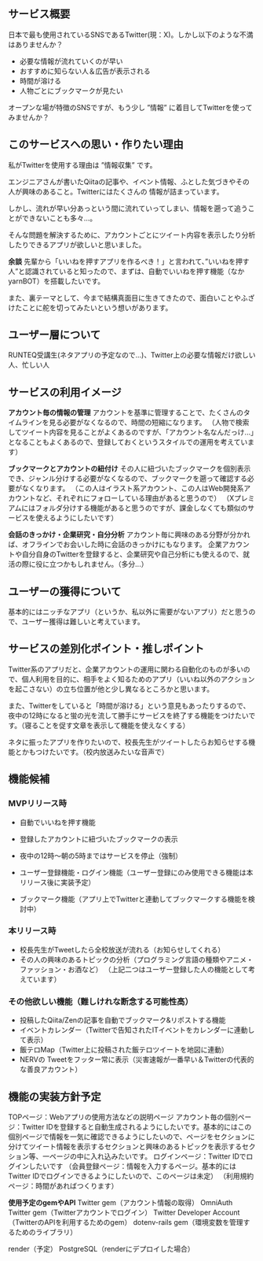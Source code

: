 ## サービス概要
日本で最も使用されているSNSであるTwitter(現：X)。しかし以下のような不満はありませんか？

- 必要な情報が流れていくのが早い
- おすすめに知らない人＆広告が表示される
- 時間が溶ける
- 人物ごとにブックマークが見たい

オープンな場が特徴のSNSですが、もう少し ”情報” に着目してTwitterを使ってみませんか？

## このサービスへの思い・作りたい理由
私がTwitterを使用する理由は ”情報収集” です。

エンジニアさんが書いたQiitaの記事や、イベント情報、ふとした気づきやその人が興味のあること。Twitterにはたくさんの
情報が詰まっています。

しかし、流れが早い分あっという間に流れていってしまい、情報を遡って追うことができないことも多々...。

そんな問題を解決するために、アカウントごとにツイート内容を表示したり分析したりできるアプリが欲しいと思いました。

**余談**
先輩から「いいねを押すアプリを作るべき！」と言われて、”いいねを押す人”と認識されていると知ったので、まずは、自動でいいねを押す機能（なかyarnBOT）を搭載したいです。

また、裏テーマとして、今まで結構真面目に生きてきたので、面白いことやふざけたことに舵を切ってみたいという想いがあります。

## ユーザー層について
RUNTEQ受講生(ネタアプリの予定なので...)、Twitter上の必要な情報だけ欲しい人、忙しい人

## サービスの利用イメージ
**アカウント毎の情報の管理**
アカウントを基準に管理することで、たくさんのタイムラインを見る必要がなくなるので、時間の短縮になります。
（人物で検索してツイート内容を見ることがよくあるのですが、「アカウント名なんだっけ...」となることもよくあるので、登録しておくというスタイルでの運用を考えています）

**ブックマークとアカウントの紐付け**
その人に紐づいたブックマークを個別表示でき、ジャンル分けする必要がなくなるので、ブックマークを遡って確認する必要がなくなります。
（この人はイラスト系アカウント、この人はWeb開発系アカウントなど、それぞれにフォローしている理由があると思うので）
（Xプレミアムにはフォルダ分けする機能があると思うのですが、課金しなくても類似のサービスを使えるようにしたいです）

**会話のきっかけ・企業研究・自分分析**
アカウント毎に興味のある分野が分かれば、オフラインでお会いした時に会話のきっかけにもなります。
企業アカウントや自分自身のTwitterを登録すると、企業研究や自己分析にも使えるので、就活の際に役に立つかもしれません。（多分...）

## ユーザーの獲得について
基本的にはニッチなアプリ（というか、私以外に需要がないアプリ）だと思うので、ユーザー獲得は難しいと考えています。

## サービスの差別化ポイント・推しポイント
Twitter系のアプリだと、企業アカウントの運用に関わる自動化のものが多いので、個人利用を目的に、相手をよく知るためのアプリ（いいね以外のアクションを起こさない）の立ち位置が他と少し異なるところかと思います。

また、Twitterをしていると「時間が溶ける」という意見もあったりするので、夜中の12時になると蛍の光を流して勝手にサービスを終了する機能をつけたいです。（寝ることを促す文章を表示して機能を使えなくする）

ネタに振ったアプリを作りたいので、校長先生がツイートしたらお知らせする機能とかもつけたいです。（校内放送みたいな音声で）

## 機能候補
### MVPリリース時
- 自動でいいねを押す機能
- 登録したアカウントに紐づいたブックマークの表示
- 夜中の12時〜朝の5時まではサービスを停止（強制）

- ユーザー登録機能・ログイン機能（ユーザー登録にのみ使用できる機能は本リリース後に実装予定）
- ブックマーク機能（アプリ上でTwitterと連動してブックマークする機能を検討中）

### 本リリース時
- 校長先生がTweetしたら全校放送が流れる（お知らせしてくれる）
- その人の興味のあるトピックの分析（プログラミング言語の種類やアニメ・ファッション・お酒など）
（上記二つはユーザー登録した人の機能として考えています）

### その他欲しい機能（難しけれな断念する可能性高）
- 投稿したQiita/Zenの記事を自動でブックマーク&リポストする機能
- イベントカレンダー（Twitterで告知されたITイベントをカレンダーに連動して表示）
- 飯テロMap（Twitter上に投稿された飯テロツイートを地図に連動）
- NERVの Tweetをフッター常に表示（災害速報が一番早い＆Twitterの代表的な善良アカウント）

## 機能の実装方針予定
TOPページ：Webアプリの使用方法などの説明ページ
アカウント毎の個別ページ：Twitter IDを登録すると自動生成されるようにしたいです。基本的にはこの個別ページで情報を一気に確認できるようにしたいので、ページをセクションに分けてツイート情報を表示するセクションと興味のあるトピックを表示するセクション等、一ページの中に入れ込みたいです。
ログインページ：Twitter IDでログインしたいです
（会員登録ページ：情報を入力するページ。基本的にはTwitter IDでログインできるようにしたいので、このページは未定）
（利用規約ページ：時間があればつくります）

**使用予定のgemやAPI**
Twitter gem（アカウント情報の取得）
OmniAuth Twitter gem（Twitterアカウントでログイン）
Twitter Developer Account（TwitterのAPIを利用するためのgem）
dotenv-rails gem（環境変数を管理するためのライブラリ）

render（予定）
PostgreSQL（renderにデプロイした場合）
